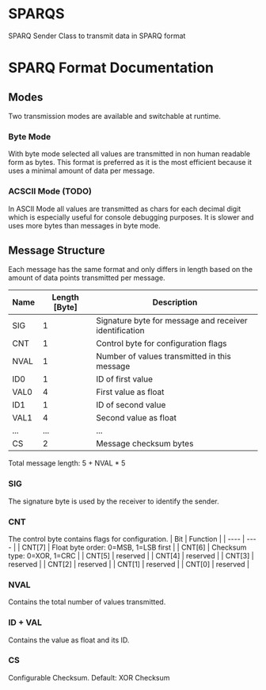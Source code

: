 # SPARQS
SPARQ Sender Class to transmit data in SPARQ format


# SPARQ Format Documentation
## Modes
Two transmission modes are available and switchable at runtime.
### Byte Mode
With byte mode selected all values are transmitted in non human readable form as bytes. This format is preferred as it is the most efficient because it uses a minimal amount of data per message.
### ACSCII Mode (TODO)
In ASCII Mode all values are transmitted as chars for each decimal digit which is especially useful for console debugging purposes. It is slower and uses more bytes than messages in byte mode. 


## Message Structure
Each message has the same format and only differs in length based on the amount of data points transmitted per message.

| Name | Length [Byte] | Description |
| ---- | ---- | ---- |
| SIG | 1 | Signature byte for message and receiver identification |
| CNT | 1 | Control byte for configuration flags |
| NVAL | 1 | Number of values transmitted in this message |
| ID0 | 1 | ID of first value | 
| VAL0 | 4 | First value as float |
| ID1 | 1 | ID of second value |
| VAL1 | 4 | Second value as float |
| ... | ... | ... |
| CS | 2 | Message checksum bytes |

Total message length: 5 + NVAL * 5

### SIG
The signature byte is used by the receiver to identify the sender.
### CNT
The control byte contains flags for configuration.
| Bit | Function |
| ---- | ---- |
| CNT[7] | Float byte order: 0=MSB, 1=LSB first |
| CNT[6] | Checksum type: 0=XOR, 1=CRC |
| CNT[5] | reserved |
| CNT[4] | reserved |
| CNT[3] | reserved |
| CNT[2] | reserved |
| CNT[1] | reserved |
| CNT[0] | reserved |
### NVAL
Contains the total number of values transmitted.
### ID + VAL
Contains the value as float and its ID.
### CS
Configurable Checksum. Default: XOR Checksum